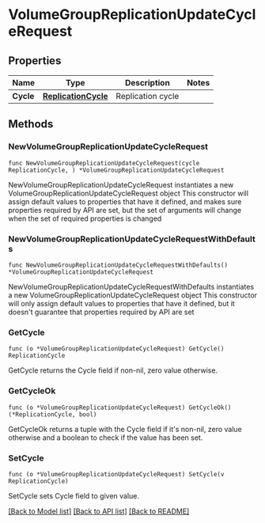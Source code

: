 # VolumeGroupReplicationUpdateCycleRequest

## Properties

Name | Type | Description | Notes
------------ | ------------- | ------------- | -------------
**Cycle** | [**ReplicationCycle**](ReplicationCycle.md) | Replication cycle | 

## Methods

### NewVolumeGroupReplicationUpdateCycleRequest

`func NewVolumeGroupReplicationUpdateCycleRequest(cycle ReplicationCycle, ) *VolumeGroupReplicationUpdateCycleRequest`

NewVolumeGroupReplicationUpdateCycleRequest instantiates a new VolumeGroupReplicationUpdateCycleRequest object
This constructor will assign default values to properties that have it defined,
and makes sure properties required by API are set, but the set of arguments
will change when the set of required properties is changed

### NewVolumeGroupReplicationUpdateCycleRequestWithDefaults

`func NewVolumeGroupReplicationUpdateCycleRequestWithDefaults() *VolumeGroupReplicationUpdateCycleRequest`

NewVolumeGroupReplicationUpdateCycleRequestWithDefaults instantiates a new VolumeGroupReplicationUpdateCycleRequest object
This constructor will only assign default values to properties that have it defined,
but it doesn't guarantee that properties required by API are set

### GetCycle

`func (o *VolumeGroupReplicationUpdateCycleRequest) GetCycle() ReplicationCycle`

GetCycle returns the Cycle field if non-nil, zero value otherwise.

### GetCycleOk

`func (o *VolumeGroupReplicationUpdateCycleRequest) GetCycleOk() (*ReplicationCycle, bool)`

GetCycleOk returns a tuple with the Cycle field if it's non-nil, zero value otherwise
and a boolean to check if the value has been set.

### SetCycle

`func (o *VolumeGroupReplicationUpdateCycleRequest) SetCycle(v ReplicationCycle)`

SetCycle sets Cycle field to given value.



[[Back to Model list]](../README.md#documentation-for-models) [[Back to API list]](../README.md#documentation-for-api-endpoints) [[Back to README]](../README.md)



